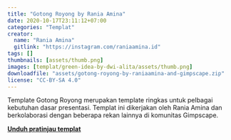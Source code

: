 ```yaml
---
title: "Gotong Royong by Rania Amina"
date: 2020-10-17T23:11:12+07:00
categories: "Templat"
creator: 
  name: "Rania Amina"
  gitlink: "https://instagram.com/raniaamina.id"
tags: []
thumbnails: [assets/thumb.png]
images: [templat/green-idea-by-dwi-alita/assets/thumb.png]
downloadfile: "assets/gotong-royong-by-raniaamina-and-gimpscape.zip"
license: "CC-BY-SA 4.0"
---
```

Template Gotong Royong merupakan template ringkas untuk pelbagai kebutuhan dasar presentasi. Templat ini dikerjakan oleh Rania Amina dan berkolaborasi dengan beberapa rekan lainnya di komunitas Gimpscape.

[**Unduh pratinjau templat**](assets/preview-gotong-royong.pdf)